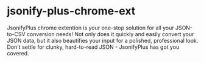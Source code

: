 # jsonify-plus-chrome-ext
JsonifyPlus chrome extention is your one-stop solution for all your JSON-to-CSV conversion needs! Not only does it quickly and easily convert your JSON data, but it also beautifies your input for a polished, professional look. Don't settle for clunky, hard-to-read JSON - JsonifyPlus has got you covered.
